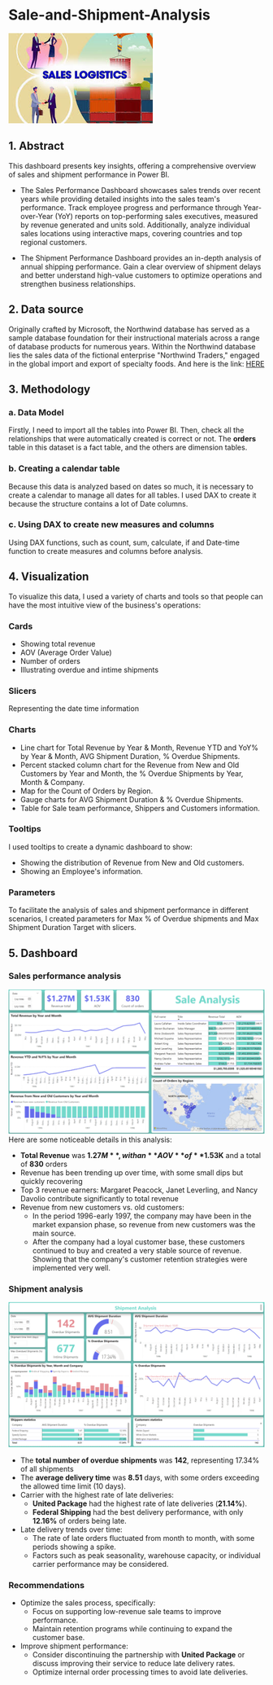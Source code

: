 # Sale-and-Shipment-Analysis
![](images/sale_logistics.jpg)
## 1. Abstract
This dashboard presents key insights, offering a comprehensive overview of sales and shipment performance in Power BI.
  - The Sales Performance Dashboard showcases sales trends over recent years while providing detailed insights into the sales team's performance. Track employee progress and performance through Year-over-Year (YoY) reports on top-performing sales executives, measured by revenue generated and units sold. Additionally, analyze individual sales locations using interactive maps, covering countries and top regional customers.

  - The Shipment Performance Dashboard provides an in-depth analysis of annual shipping performance. Gain a clear overview of shipment delays and better understand high-value customers to optimize operations and strengthen business relationships.

## 2. Data source
Originally crafted by Microsoft, the Northwind database has served as a sample database foundation for their instructional materials across a range of database products for numerous years. Within the Northwind database lies the sales data of the fictional enterprise "Northwind Traders," engaged in the global import and export of specialty foods.
And here is the link: [HERE](https://drive.google.com/drive/folders/1sNHbkw6k1TcuiePujyqh3pWCCi9CXa9c?usp=drive_link)

## 3. Methodology
### a. Data Model
Firstly, I need to import all the tables into Power BI. Then, check all the relationships that were automatically created is correct or not. The **orders** table in this dataset is a fact table, and the others are dimension tables.
### b. Creating a calendar table
Because this data is analyzed based on dates so much, it is necessary to create a calendar to manage all dates for all tables. I used DAX to create it because the structure contains a lot of Date columns.
### c. Using DAX to create new measures and columns
Using DAX functions, such as count, sum, calculate, if and Date-time function to create measures and columns before analysis.

## 4. Visualization
To visualize this data, I used a variety of charts and tools so that people can have the most intuitive view of the business's operations:
### Cards
  - Showing total revenue
  - AOV (Average Order Value)
  - Number of orders
  - Illustrating overdue and intime shipments
### Slicers
Representing the date time information
### Charts
  - Line chart for Total Revenue by Year & Month, Revenue YTD and YoY% by Year & Month, AVG Shipment Duration, % Overdue Shipments.
  - Percent stacked column chart for the Revenue from New and Old Customers by Year and Month, the % Overdue Shipments by Year, Month & Company.
  - Map for the Count of Orders by Region.
  - Gauge charts for AVG Shipment Duration & % Overdue Shipments.
  - Table for Sale team performance, Shippers and Customers information.
### Tooltips
I used tooltips to create a dynamic dashboard to show:
  - Showing the distribution of Revenue from New and Old customers.
  - Showing an Employee's information.
### Parameters
To facilitate the analysis of sales and shipment performance in different scenarios, I created parameters for Max % of Overdue shipments and Max Shipment Duration Target with slicers.

## 5. Dashboard
### Sales performance analysis
![](images/sale_analysis.png)
Here are some noticeable details in this analysis:
  - **Total Revenue** was **$1.27M**, with an **AOV** of **$1.53K** and a total of **830** orders
  - Revenue has been trending up over time, with some small dips but quickly recovering
  - Top 3 revenue earners: Margaret Peacock, Janet Leverling, and Nancy Davolio contribute significantly to total revenue
  - Revenue from new customers vs. old customers:
      - In the period 1996-early 1997, the company may have been in the market expansion phase, so revenue from new customers was the main source.
      - After the company had a loyal customer base, these customers continued to buy and created a very stable source of revenue. Showing that the company's customer retention strategies were implemented very well.

### Shipment analysis
![](images/shipment_analysis.png)
 - The **total number of overdue shipments** was **142**, representing 17.34% of all shipments
 - The **average delivery time** was **8.51** days, with some orders exceeding the allowed time limit (10 days).
 - Carrier with the highest rate of late deliveries:
   - **United Package** had the highest rate of late deliveries (**21.14%**).
   - **Federal Shipping** had the best delivery performance, with only **12.16%** of orders being late.
 - Late delivery trends over time:
   - The rate of late orders fluctuated from month to month, with some periods showing a spike.
   - Factors such as peak seasonality, warehouse capacity, or individual carrier performance may be considered.
### Recommendations
- Optimize the sales process, specifically:
  - Focus on supporting low-revenue sale teams to improve performance.
  - Maintain retention programs while continuing to expand the customer base.
- Improve shipment performance:
  - Consider discontinuing the partnership with **United Package** or discuss improving their service to reduce late delivery rates.
  - Optimize internal order processing times to avoid late deliveries.
